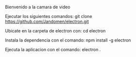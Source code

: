 Bienvenido a la camara de video 

Ejecutar los siguientes comandos:  git clone https://github.com/Jandomen/electron.git

Ubicate en la carpeta de electron con: cd electron

Instala la dependencia con el comando: npm install -g electron

Ejecuta la aplicacion con el comando: electron .
